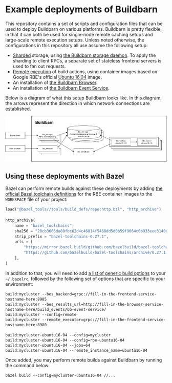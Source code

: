 # Example deployments of Buildbarn

This repository contains a set of scripts and configuration files that
can be used to deploy Buildbarn on various platforms. Buildbarn is
pretty flexible, in that it can both be used for single-node remote
caching setups and large-scale remote execution setups. Unless noted
otherwise, the configurations in this repository all use assume the
following setup:

- [Sharded](https://en.wikipedia.org/wiki/Sharding) storage, using
  [the Buildbarn storage daemon](https://github.com/buildbarn/bb-storage).
  To apply the sharding to client RPCs, a separate set of stateless
  frontend servers is used to fan out requests.
- [Remote execution](https://github.com/buildbarn/bb-remote-execution)
  of build actions, using container images based on Google RBE's
  official [Ubuntu 16.04](https://console.cloud.google.com/marketplace/details/google/rbe-ubuntu16-04)
  image.
- An installation of [the Buildbarn Browser](https://github.com/buildbarn/bb-browser).
- An installation of [the Buildbarn Event Service](https://github.com/buildbarn/bb-event-service/).

Below is a diagram of what this setup Buildbarn looks like. In this
diagram, the arrows represent the direction in which network connections
are established.

<p align="center">
  <img src="https://github.com/buildbarn/bb-deployments/raw/master/bb-overview.png" alt="Overview of the Buildbarn setup"/>
</p>

## Using these deployments with Bazel

Bazel can perform remote builds against these deployments by adding
[the official Bazel toolchain definitions](https://releases.bazel.build/bazel-toolchains.html)
for the RBE container images to the `WORKSPACE` file of your project:

```python
load("@bazel_tools//tools/build_defs/repo:http.bzl", "http_archive")

http_archive(
    name = "bazel_toolchains",
    sha256 = "28cb3666da80fbc62d4c46814f5468dd5d0b59f9064c0b933eee3140d706d330",
    strip_prefix = "bazel-toolchains-0.27.1",
    urls = [
        "https://mirror.bazel.build/github.com/bazelbuild/bazel-toolchains/archive/0.27.1.tar.gz",
        "https://github.com/bazelbuild/bazel-toolchains/archive/0.27.1.tar.gz",
    ],
)
```

In addition to that, you will need to add
[a list of generic build options](https://github.com/buildbarn/bb-deployments/blob/master/bazelrc)
to your `~/.bazelrc`, followed by the following set of options that are
specific to your environment:

```
build:mycluster --bes_backend=grpc://fill-in-the-frontend-service-hostname-here:8985
build:mycluster --bes_results_url=http://fill-in-the-browser-service-hostname-here/build_events/bb-event-service/
build:mycluster --config=remote
build:mycluster --remote_executor=grpc://fill-in-the-frontend-service-hostname-here:8980

build:mycluster-ubuntu16-04 --config=mycluster
build:mycluster-ubuntu16-04 --config=rbe-ubuntu16-04
build:mycluster-ubuntu16-04 --jobs=64
build:mycluster-ubuntu16-04 --remote_instance_name=ubuntu16-04
```

Once added, you may perform remote builds against Buildbarn by running
the command below:

```
bazel build --config=mycluster-ubuntu16-04 //...
```
